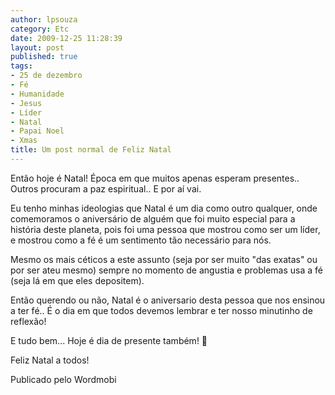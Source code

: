 ```yaml
---
author: lpsouza
category: Etc
date: 2009-12-25 11:28:39
layout: post
published: true
tags:
- 25 de dezembro
- Fé
- Humanidade
- Jesus
- Líder
- Natal
- Papai Noel
- Xmas
title: Um post normal de Feliz Natal
---
```


Então hoje é Natal! Época em que muitos apenas esperam presentes.. Outros procuram a paz espiritual.. E por aí vai.

Eu tenho minhas ideologias que Natal é um dia como outro qualquer, onde comemoramos o aniversário de alguém que foi muito especial para a história deste planeta, pois foi uma pessoa que mostrou como ser um líder, e mostrou como a fé é um sentimento tão necessário para nós.

Mesmo os mais céticos a este assunto (seja por ser muito "das exatas" ou por ser ateu mesmo) sempre no momento de angustia e problemas usa a fé (seja lá em que eles depositem).

Então querendo ou não, Natal é o aniversario desta pessoa que nos ensinou a ter fé.. É o dia em que todos devemos lembrar e ter nosso minutinho de reflexão!

E tudo bem... Hoje é dia de presente também! 🙂

Feliz Natal a todos!

Publicado pelo Wordmobi